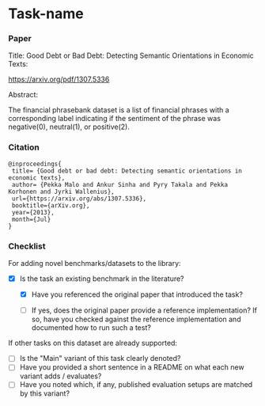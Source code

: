 # Task-name

### Paper

Title: Good Debt or Bad Debt: Detecting Semantic Orientations in Economic Texts: 

https://arxiv.org/pdf/1307.5336

Abstract: 


The financial phrasebank dataset is a list of financial phrases with a corresponding label indicating if the sentiment of the phrase was negative(0), neutral(1), or positive(2). 



### Citation

```
@inproceedings{ 
 title= {Good debt or bad debt: Detecting semantic orientations in economic texts},
 author= {Pekka Malo and Ankur Sinha and Pyry Takala and Pekka Korhonen and Jyrki Wallenius},
 url={https://arxiv.org/abs/1307.5336},
 booktitle={arXiv.org},
 year={2013}, 
 month={Jul}
}
```
<!---
### Groups, Tags, and Tasks

#### Groups

* `group_name`: `Short description`

#### Tags

* `tag_name`: `Short description`

#### Tasks

* `task_name`: `1-sentence description of what this particular task does`
* `task_name2`: ...

--->

### Checklist

For adding novel benchmarks/datasets to the library:
* [x] Is the task an existing benchmark in the literature?
  * [x] Have you referenced the original paper that introduced the task?
  * [ ] If yes, does the original paper provide a reference implementation? If so, have you checked against the reference implementation and documented how to run such a test?


If other tasks on this dataset are already supported:
* [ ] Is the "Main" variant of this task clearly denoted?
* [ ] Have you provided a short sentence in a README on what each new variant adds / evaluates?
* [ ] Have you noted which, if any, published evaluation setups are matched by this variant?
